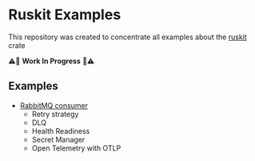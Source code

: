 # Ruskit Examples 

This repository was created to concentrate all examples about the [ruskit](https://github.com/ralvescosta/ruskit) crate

:warning::construction: **Work In Progress** :construction::warning:

## Examples

- [RabbitMQ consumer](https://github.com/ralvescosta/ruskit_examples/tree/main/rabbitmq_consumer)
  - Retry strategy
  - DLQ
  - Health Readiness
  - Secret Manager
  - Open Telemetry with OTLP